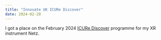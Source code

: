 ```yaml
---
title: "Innovate UK ICURe Discover"
date: 2024-02-20
---
```


I got a place on the February 2024 <a href="https://www.icureprogramme.com/icure-discover/" target="_blank">ICURe Discover</a> programme for my XR instrument Netz. 